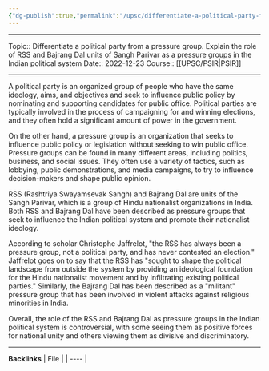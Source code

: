 ```yaml
---
{"dg-publish":true,"permalink":"/upsc/differentiate-a-political-party-from-a-pressure-group-explain-the-role-of-rss-and-bajrang-dal-units-of-sangh-parivar-as-a-pressure-groups-in-the-indian-political-system/"}
---
```


----
Topic:: Differentiate a political party from a pressure group. Explain the role of RSS and Bajrang Dal  units of Sangh Parivar as a pressure groups in the Indian political system
Date:: 2022-12-23
Course:: [[UPSC/PSIR\|PSIR]] 

----
A political party is an organized group of people who have the same ideology, aims, and objectives and seek to influence public policy by nominating and supporting candidates for public office. Political parties are typically involved in the process of campaigning for and winning elections, and they often hold a significant amount of power in the government.

On the other hand, a pressure group is an organization that seeks to influence public policy or legislation without seeking to win public office. Pressure groups can be found in many different areas, including politics, business, and social issues. They often use a variety of tactics, such as lobbying, public demonstrations, and media campaigns, to try to influence decision-makers and shape public opinion.

RSS (Rashtriya Swayamsevak Sangh) and Bajrang Dal are units of the Sangh Parivar, which is a group of Hindu nationalist organizations in India. Both RSS and Bajrang Dal have been described as pressure groups that seek to influence the Indian political system and promote their nationalist ideology.

According to scholar Christophe Jaffrelot, "the RSS has always been a pressure group, not a political party, and has never contested an election." Jaffrelot goes on to say that the RSS has "sought to shape the political landscape from outside the system by providing an ideological foundation for the Hindu nationalist movement and by infiltrating existing political parties." Similarly, the Bajrang Dal has been described as a "militant" pressure group that has been involved in violent attacks against religious minorities in India.

Overall, the role of the RSS and Bajrang Dal as pressure groups in the Indian political system is controversial, with some seeing them as positive forces for national unity and others viewing them as divisive and discriminatory.




---
**Backlinks**
| File |
| ---- |



